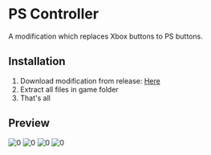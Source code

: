 # PS Controller
A modification which replaces Xbox buttons to PS buttons.

## Installation
1. Download modification from release: [Here](https://github.com/SDmodding/PS-Controller/releases/download/v1.0/PS-Controller.rar)
2. Extract all files in game folder
3. That's all

## Preview
![0](https://i.imgur.com/2FpNdpL.png)
![0](https://i.imgur.com/Cj87Hx3.png)
![0](https://i.imgur.com/Yv23003.png)
![0](https://i.imgur.com/oWFRQ7D.png)

